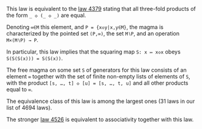 This law is equivalent to the [law 4379](https://teorth.github.io/equational_theories/implications/?4379) stating that all three-fold products of the form `_ ◇ (_ ◇ _)` are equal.

Denoting `∞∈M` this element, and `P = {x◇y|x,y∈M}`, the magma is characterized by the pointed set `(P,∞)`, the set `M∖P`, and an operation `M×(M∖P) → P`.

In particular, this law implies that the squaring map `S: x ↦ x◇x` obeys `S(S(S(x))) = S(S(x))`.

The free magma on some set `S` of generators for this law consists of an element `∞` together with the set of finite non-empty lists of elements of `S`, with the product `[s, …, t] ◇ [u] = [s, …, t, u]` and all other products equal to `∞`.

The equivalence class of this law is among the largest ones (31 laws in our list of 4694 laws).

The stronger [law 4526](https://teorth.github.io/equational_theories/implications/?4526) is equivalent to associativity together with this law.

